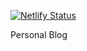 [![Netlify Status](https://api.netlify.com/api/v1/badges/724e7a0d-8214-4f26-aae9-6f3928a454c1/deploy-status)](https://app.netlify.com/sites/henriqueholanda-dev/deploys)

Personal Blog
